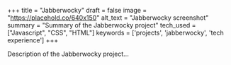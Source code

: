 +++
title = "Jabberwocky"
draft = false
image = "https://placehold.co/640x150"
alt_text = "Jabberwocky screenshot"
summary = "Summary of the Jabberwocky project"
tech_used =  ["Javascript", "CSS", "HTML"]
keywords = ['projects', 'jabberwocky', 'tech experience']
+++

Description of the Jabberwocky project...